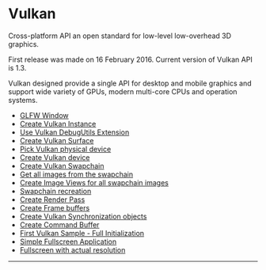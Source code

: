 # Vulkan

Cross-platform API an open standard for low-level low-overhead 3D graphics.

First release was made on 16 February 2016. Current version of Vulkan API is 1.3.

Vulkan designed provide a single API for desktop and mobile graphics and support wide variety of GPUs, modern multi-core CPUs and operation systems.

* [GLFW Window](001_vulkan_glfw_window/README.md)
* [Create Vulkan Instance](002_vulkan_instance/README.md)
* [Use Vulkan DebugUtils Extension](003_vulkan_debug_utils_ext/README.md)
* [Create Vulkan Surface](004_vulkan_surface/README.md)
* [Pick Vulkan physical device](005_vulkan_phy_device/README.md)
* [Create Vulkan device](006_vulkan_device/README.md)
* [Create Vulkan Swapchain](007_vulkan_swapchain/README.md)
* [Get all images from the swapchain](008_vulkan_swapchain_images/README.md)
* [Create Image Views for all swapchain images](009_vulkan_image_views/README.md)
* [Swapchain recreation](010_vulkan_swapchain_recreation/README.md)
* [Create Render Pass](011_vulkan_render_pass/README.md)
* [Create Frame buffers](012_vulkan_frame_buffers/README.md)
* [Create Vulkan Synchronization objects](013_vulkan_sync_objects/README.md)
* [Create Command Buffer](014_vulkan_cmd_buffer/README.md)
* [First Vulkan Sample - Full Initialization](015_vulkan_initialization/README.md)
* [Simple Fullscreen Application](016_vulkan_simple_fullscreen//README.md)
* [Fullscreen with actual resolution](017_vulkan_actual_fullscreen/README.md)

---
